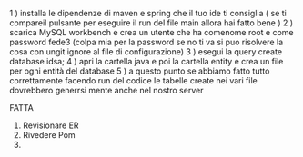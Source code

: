 1 ) installa le dipendenze di maven e spring che il tuo ide ti consiglia ( se ti compareil pulsante per eseguire il run del file main allora hai fatto bene )
2 ) scarica MySQL workbench e crea un utente che ha comenome root e come password fede3 (colpa mia per la password se no ti va si puo risolvere la cosa con ungit ignore al file di configurazione)
3 ) esegui la query create database idsa;
4 ) apri la cartella java e poi la cartella entity e crea un file per ogni entità del database
5 ) a questo punto se abbiamo fatto tutto correttamente facendo run del codice le tabelle create nei vari file dovrebbero generrsi mente anche nel nostro server

FATTA

1) Revisionare ER
2) Rivedere Pom
3) 
